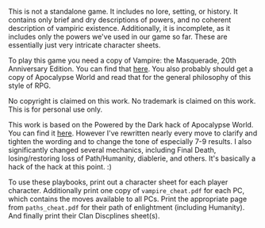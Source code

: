 This is not a standalone game. It includes no lore, setting, or
history. It contains only brief and dry descriptions of powers, and no
coherent description of vampiric existence. Additionally, it is
incomplete, as it includes only the powers we've used in our game so
far. These are essentially just very intricate character sheets.

To play this game you need a copy of Vampire: the Masquerade, 20th
Anniversary Edition. You can find that
[here](https://preview.drivethrurpg.com/en/product/94815/Vampire-The-Masquerade-20th-Anniversary-Edition). You
also probably should get a copy of Apocalypse World and read that for
the general philosophy of this style of RPG.

No copyright is claimed on this work. No trademark is claimed on this
work. This is for personal use only.

This work is based on the Powered by the Dark hack of Apocalypse
World. You can find it
[here](https://holdenshearer.wordpress.com/powered-by-the-dark/). However
I've rewritten nearly every move to clarify and tighten the wording
and to change the tone of especially 7-9 results. I also significantly
changed several mechanics, including Final Death, losing/restoring
loss of Path/Humanity, diablerie, and others. It's basically a hack of
the hack at this point. :)

To use these playbooks, print out a character sheet for each player
character. Additionally print one copy of `vampire_cheat.pdf` for each
PC, which contains the moves available to all PCs. Print the
appropriate page from `paths_cheat.pdf` for their path of enlightment
(including Humanity). And finally print their Clan Discplines
sheet(s).